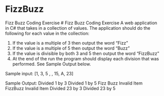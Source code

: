 # FizzBuzz
Fizz Buzz Coding Exercise	# Fizz Buzz Coding Exercise
A web application in C# that takes in a collection of values. The
application should do the following for each value in the collection:
1. If the value is a multiple of 3 then output the word “Fizz”
2. If the value is a multiple of 5 then output the word “Buzz”
3. If the value is divisible by both 3 and 5 then output the word “FizzBuzz”
4. At the end of the run the program should display each division that was performed. See
Sample Output below.

Sample input:
[1, 3, 5 , , 15, A, 23]

Sample Output:
Divided 1 by 3
Divided 1 by 5
Fizz
Buzz
Invalid Item
FizzBuzz
Invalid Item
Divided 23 by 3
Divided 23 by 5
